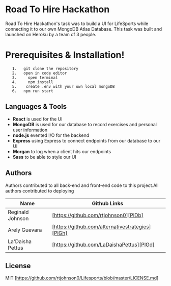 # Road To Hire Hackathon



Road To Hire Hackathon's task was to build a UI for LifeSports while connecting it to our own MongoDB Atlas Database. This task was built and launched on Heroku by a team of 3 people.

# Prerequisites & Installation!
```
   1.   git clone the repository
   2.   open in code editor
   3.     open terminal
   4.     npm install
   5.    create .env with your own local mongoDB
   6.   npm run start
  ```


##  Languages & Tools
  - __React__ is used for the UI
  - __MongoDB__ is used for our database to record exercises and personal user information
  - __node.js__  evented I/O for the backend
  - __Express__ using Express to connect endpoints from our database to our UI
  - __Morgan__ to log when a client hits our endpoints
  - __Sass__ to be able to style our UI



## Authors

Authors contributed to all back-end and front-end code to this project.All authors contributed to deploying

| Name | Github Links |
| ------ | ------ |
| Reginald Johnson | [https://github.com/rtjohnson0][PlDb] |
| Arely Guevara | [https://github.com/alternativestrategies][PlGh] |
|La'Daisha Pettus | [https://github.com/LaDaishaPettus][PlGd] |








License
----

MIT [https://github.com/rtjohnson0/Lifesports/blob/master/LICENSE.md]



   
